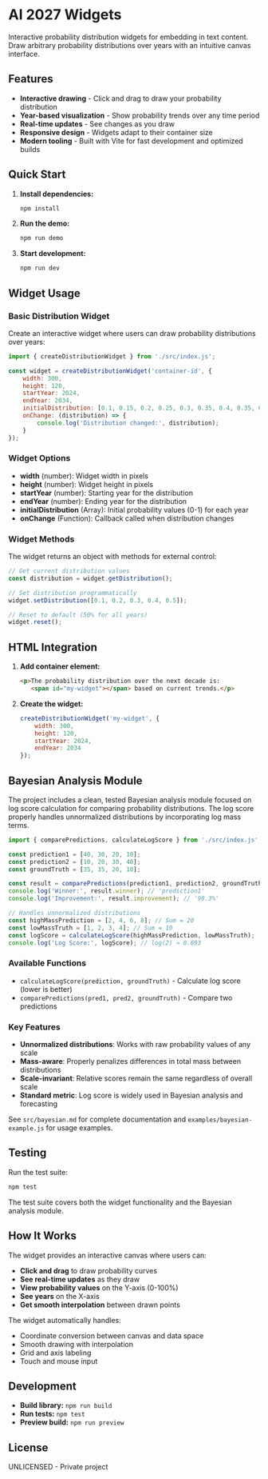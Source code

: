# AI 2027 Widgets

Interactive probability distribution widgets for embedding in text content. Draw arbitrary probability distributions over years with an intuitive canvas interface.

## Features

- **Interactive drawing** - Click and drag to draw your probability distribution
- **Year-based visualization** - Show probability trends over any time period
- **Real-time updates** - See changes as you draw
- **Responsive design** - Widgets adapt to their container size
- **Modern tooling** - Built with Vite for fast development and optimized builds

## Quick Start

1. **Install dependencies:**
   ```bash
   npm install
   ```

2. **Run the demo:**
   ```bash
   npm run demo
   ```

3. **Start development:**
   ```bash
   npm run dev
   ```

## Widget Usage

### Basic Distribution Widget

Create an interactive widget where users can draw probability distributions over years:

```javascript
import { createDistributionWidget } from './src/index.js';

const widget = createDistributionWidget('container-id', {
    width: 300,
    height: 120,
    startYear: 2024,
    endYear: 2034,
    initialDistribution: [0.1, 0.15, 0.2, 0.25, 0.3, 0.35, 0.4, 0.35, 0.3, 0.25, 0.2],
    onChange: (distribution) => {
        console.log('Distribution changed:', distribution);
    }
});
```

### Widget Options

- **width** (number): Widget width in pixels
- **height** (number): Widget height in pixels  
- **startYear** (number): Starting year for the distribution
- **endYear** (number): Ending year for the distribution
- **initialDistribution** (Array<number>): Initial probability values (0-1) for each year
- **onChange** (Function): Callback called when distribution changes

### Widget Methods

The widget returns an object with methods for external control:

```javascript
// Get current distribution values
const distribution = widget.getDistribution();

// Set distribution programmatically
widget.setDistribution([0.1, 0.2, 0.3, 0.4, 0.5]);

// Reset to default (50% for all years)
widget.reset();
```

## HTML Integration

1. **Add container element:**
   ```html
   <p>The probability distribution over the next decade is: 
      <span id="my-widget"></span> based on current trends.</p>
   ```

2. **Create the widget:**
   ```javascript
   createDistributionWidget('my-widget', {
       width: 300,
       height: 120,
       startYear: 2024,
       endYear: 2034
   });
   ```

## Bayesian Analysis Module

The project includes a clean, tested Bayesian analysis module focused on log score calculation for comparing probability distributions. The log score properly handles unnormalized distributions by incorporating log mass terms.

```javascript
import { comparePredictions, calculateLogScore } from './src/index.js';

const prediction1 = [40, 30, 20, 10];
const prediction2 = [10, 20, 30, 40];
const groundTruth = [35, 35, 20, 10];

const result = comparePredictions(prediction1, prediction2, groundTruth);
console.log('Winner:', result.winner); // 'prediction1'
console.log('Improvement:', result.improvement); // '98.3%'

// Handles unnormalized distributions
const highMassPrediction = [2, 4, 6, 8]; // Sum = 20
const lowMassTruth = [1, 2, 3, 4]; // Sum = 10
const logScore = calculateLogScore(highMassPrediction, lowMassTruth);
console.log('Log Score:', logScore); // log(2) ≈ 0.693
```

### Available Functions

- `calculateLogScore(prediction, groundTruth)` - Calculate log score (lower is better)
- `comparePredictions(pred1, pred2, groundTruth)` - Compare two predictions

### Key Features

- **Unnormalized distributions**: Works with raw probability values of any scale
- **Mass-aware**: Properly penalizes differences in total mass between distributions
- **Scale-invariant**: Relative scores remain the same regardless of overall scale
- **Standard metric**: Log score is widely used in Bayesian analysis and forecasting

See `src/bayesian.md` for complete documentation and `examples/bayesian-example.js` for usage examples.

## Testing

Run the test suite:

```bash
npm test
```

The test suite covers both the widget functionality and the Bayesian analysis module.

## How It Works

The widget provides an interactive canvas where users can:

- **Click and drag** to draw probability curves
- **See real-time updates** as they draw
- **View probability values** on the Y-axis (0-100%)
- **See years** on the X-axis
- **Get smooth interpolation** between drawn points

The widget automatically handles:
- Coordinate conversion between canvas and data space
- Smooth drawing with interpolation
- Grid and axis labeling
- Touch and mouse input

## Development

- **Build library:** `npm run build`
- **Run tests:** `npm test`
- **Preview build:** `npm run preview`

## License

UNLICENSED - Private project
